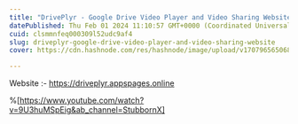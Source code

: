 ```yaml
---
title: "DrivePlyr - Google Drive Video Player and Video Sharing Website"
datePublished: Thu Feb 01 2024 11:10:57 GMT+0000 (Coordinated Universal Time)
cuid: clsmmnfeq000309l52udc9af4
slug: driveplyr-google-drive-video-player-and-video-sharing-website
cover: https://cdn.hashnode.com/res/hashnode/image/upload/v1707965650685/32bdbd22-2f2b-4266-be3c-00e0f40483f3.jpeg

---
```


Website :- https://driveplyr.appspages.online



%[https://www.youtube.com/watch?v=9U3huMSpEig&ab_channel=StubbornX]
